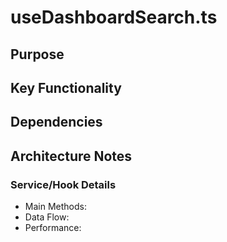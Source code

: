 # useDashboardSearch.ts

## Purpose

## Key Functionality

## Dependencies

## Architecture Notes

### Service/Hook Details
- Main Methods: 
- Data Flow: 
- Performance: 

